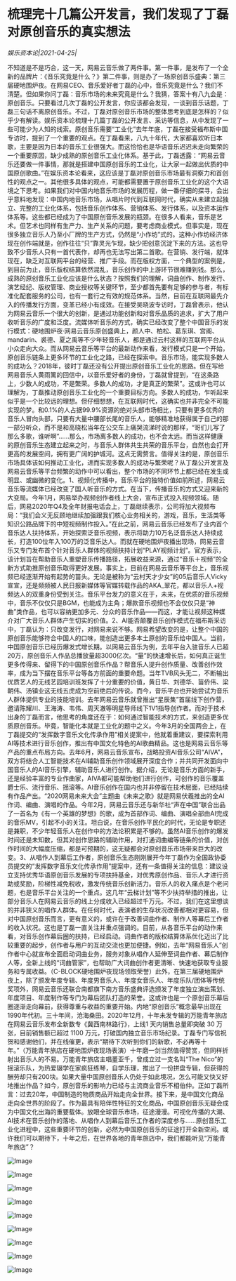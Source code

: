 # 梳理完十几篇公开发言，我们发现了丁磊对原创音乐的真实想法

*娱乐资本论|2021-04-25|*

不知道是不是巧合，这一天，网易云音乐做了两件事。第一件事，是发布了一个全新的品牌片：《音乐究竟是什么？》第二件事，则是办了一场原创音乐盛典：第三届硬地围炉夜。在网易CEO、音乐爱好者丁磊的心中，音乐究竟是什么？我们不清楚。但如果你问丁磊：音乐市场的未来究竟是什么？我猜，答案十有八九会是：原创音乐。只要看过几次丁磊的公开发言，你应该都会发现，一谈到音乐话题，丁磊三句话不离原创音乐。不过，丁磊对原创音乐市场的整体思考到底是怎样的？似乎少有解读。娱乐资本论梳理十几篇丁磊的公开发言、采访等信息，从中发现了一些可能少为人知的线索。原创音乐需要“工业化”去年年底，丁磊在接受福布斯中国专访时，提到了一个重要的观点。在丁磊看来，八九十年代，大家都喜欢听日本歌，主要是因为日本的音乐工业很强大。而这恰恰也是华语音乐迟迟未走向繁荣的一个重要原因，缺少成熟的原创音乐工业化体系。基于此，丁磊透露：“网易云音乐还要做一件事情，那就是搭建中国原创音乐的工业化，让大家一起做出优质的中国原创歌曲。”在娱乐资本论看来，这应该是丁磊对原创音乐市场最有洞察力和首创性的观点之一。其他很多具体的观点，可能都需要置于原创音乐工业化的这个大语境之下思考。如果我们对中国内地音乐市场的发展历程，做一番仔细的探寻，会出乎意料地发现：中国内地音乐市场，从唱片时代到互联网时代，确实从未建立起独立、完整的工业化体系，包括音乐创作体系、营销体系、发行体系，以及资本运作体系等。这些都已经成为了中国原创音乐发展的瓶颈。在很多人看来，音乐是艺术。但艺术也同样有生产力、生产关系的问题，要考虑商业模式。但事实是，现在很多独立音乐人乃至小厂牌的生产方式，仍然是“小作坊”式的。这种小作坊经济体现在创作端就是，创作往往“只”靠灵光乍现，缺少把创意沉淀下来的方法。这也导致不少音乐人只有一首代表作，却再也无法写出第二首歌。在营销、发行端，就体现在，缺乏对互联网平台的经营、推广手段。而在版权方面，一个典型的案例是，到目前为止，音乐版权结算依然混乱，音乐创作的中上游环节很难赚到钱。那么，成熟的原创音乐工业化应该是什么状态？按照我们的理解，词曲创作、制作发行、演艺经纪、版权管理、商业授权等关键环节，至少都首先要有足够的参与者，有标准化配套服务的公司，也有一套行之有效的规范体系。当然，目前在互联网最先介入的传播发行方面，变革已经小有成效。在接受吴晓波专访时，丁磊曾表示，他认为网易云音乐一个很大的创新，是通过功能创新和对音乐品质的追求，扩大了用户收听音乐的广度和泛度。流媒体听音乐的方式，确实已经改变了整个中国音乐的发行模式：硬地围炉夜·网易云音乐原创盛典上，颜人中、柏松、葛东琪、宫阁、mandarin、裘德、夏之禹等不少年轻音乐人，都是通过云村这样的互联网平台从小众走向大众。而从网易云音乐等平台的最新动作来看，发行模式只是一个开始，原创音乐链条上更多环节的工业化之路，已经在探索中。音乐市场，能实现多数人的成功么？2018年，彼时丁磊还没有公开提出原创音乐工业化的思路。但在写给网易音乐人黄雨篱的回信中，以音乐爱好者的身份，丁磊就曾提到，“在这条路上，少数人的成功，不是繁荣。多数人的成功，才是真正的繁荣”。这或许也可以理解为，丁磊推动原创音乐工业化的一个重要目标方向。多数人的成功，乍听起来似乎是一个比较远的理想。但仔细想想，在互联网时代，这确实也并非完全不可能实现的梦。和0.1%的人占据99.9%资源的绝对头部市场相比，只要有更多优秀的音乐人冒向头部，只要有大量中腰部长尾的音乐人，能够精准地获得属于自己的那一部分听众，而不是和高晓松当年在公交车上痛哭流涕时说的那样，“哥们儿写了那么多歌，谁听啊”……那么，市场离多数人的成功，也不会太远。而当这样健康的原创音乐生态建立起来之时，与音乐人群体共生共荣的音乐平台，自然也会打开更高的发展空间，拥有更广阔的护城河。这点无需赘言。值得关注的是，原创音乐市场具体该如何推动工业化，进而实现多数人的成功与繁荣呢？从丁磊公开发言及网易云音乐等平台频繁的动作中可以看出，整个市场的不同环节上都已经在发生或明显、或幽微的变化。1、视频化传播中，音乐平台的独特价值如前所述，网易云音乐等流媒体已经改变了国人听音乐的方式。在当下，传播音乐的方式又迎来新的大变局。今年1月，网易举办视频创作者线上大会，宣布正式投入视频领域。随后，网易2020年Q4及全年财报电话会上，丁磊继续表示，公司将加大视频布局：“我们会义无反顾地继续加强跟我们核心业务相关的，游戏，音乐，生活类等知识公路品牌下的中短视频制作投入。”在此之前，网易云音乐已经发布了业内首个音乐达人扶持体系，开始探索泛音乐视频，表示将助力10万名泛音乐达人持续成长，打造100位年入100万的泛音乐达人。而就在硬地围炉夜播出现场，网易云音乐又专门发布首个针对音乐人群体的视频扶持计划“PLAY视频计划”。官方表示，该计划旨在帮助音乐人重塑音乐传播路径，拓展收益来源，通过“音乐＋视频”的全新方式助推原创音乐取得更好发展。事实上，目前在网易云音乐等平台上，音乐视频已经逐渐开始有起势的苗头。无论是被称为“云村天才少女”的05后音乐人Vicky宣宣，还是频频被人民日报新媒体等官媒转载作品的AKA_翠花，都以音乐人+视频达人的双重身份受到关注。音乐平台发力的意义在于，未来，在优质的音乐视频中，音乐不仅仅只是BGM，也能成为主角；爆款音乐视频也不会仅仅只是“神曲”类作品，也可以容纳更加多元、分众的音乐作品——而这，才能让视频这种媒介对广大音乐人群体产生切实的价值。2、AI能否颠覆音乐创作模式在福布斯采访中，丁磊认为：只改变发行，对网易来说不够。网易希望改变的是，让整个中国的原创音乐能够符合中国人的口味，能创造出更多本土原创的音乐给中国人。当前，中国原创音乐已经历爆发式增长期。以网易云音乐为例，去年平台入驻音乐人已超20万，原创音乐人作品总播放量超3000亿次。“量”的快速增长后，如何真正诞生更多传得来、留得下的中国原创音乐作品？帮音乐人提升创作质量、改善创作效率，成为当下摆在音乐平台等各方前面的重要命题。当年TVB风头无二，不断输出优质艺人的无线艺园培训班发挥了十分重要的价值，黄日华、刘德华、苗侨伟、梁朝伟、汤镇业这无线五虎成为空前绝后的传说。而今，音乐平台也开始尝试为音乐人群体提供专业的技能培训。去年网易云音乐就曾推出“星辰集”首届线下创作营，邀请陈耀川、王海涛、韦伟、周天澈等明星导师线下1V1指导创作者。而对于技术出身的丁磊而言，他思考的角度还在于：如何通过智能技术的方式，来创造更多优质原创音乐。毕竟，智能化本就是工业化的题中之义。今年3月的全国两会上，在丁磊提交的“发挥数字音乐文化传承作用”相关提案中，他就着重建议，要探索利用AI等技术进行音乐创作，推出有中国文化特色的AI歌曲精品。这也是网易云音乐等产品的重点布局方向。去年6月，网易云音乐宣布，战略投资AI音乐公司“AIVA”，双方将结合人工智能技术在AI辅助音乐创作领域展开深度合作；并共同开发面向中国音乐人的AI音乐引擎，辅助音乐人进行创作。据介绍，无论是音乐方面的新手，还是经验丰富的专业作曲家，AIVA都可能帮助他们进行创作，可创作的音乐覆盖爵士乐、流行音乐、摇滚等。AI音乐创作在国内也并非停留在技术层面，已经陆续有作品产出。“2020网易未来大会”主题曲《未来之歌》就是网易伏羲推出的全AI作词、编曲、演唱的作品。今年2月，网易云音乐还与新华社“声在中国”联合出品了一首名为《有一个英雄的梦想》的歌，成为首部作词、编曲、演唱全部由AI完成的音乐MV，引起不小的关注。坦白说，在音乐创作平民化的时代，无论是专职还是兼职，不少年轻音乐人在创作中的方法论积累是不够的。虽然AI音乐创作的爆发时间还是未知数，但其对创作思路的辅助作用，对打通词曲编等链条的价值，对创作时间的大幅度压缩，都是可预期的，这无疑都会对原创音乐市场带来巨大的改变。3、从唱作人到幕后工作者，原创音乐生态刚刚展开今年丁磊作为全国政协委员提交的“发挥数字音乐文化传承作用”提案中，还有一条值得关注的信息：建议设立支持优秀华语原创音乐发展的专项扶持基金，对优秀原创作品、音乐人才进行资助或奖励，阶梯性减免税收，激发传统音乐创新活力。音乐人的收入痛点是个老问题，也是音乐平台关注的一个重点。这几年“云梯计划”等不少扶持举措的推出，让部分音乐人在网易云音乐的线上分成收入已经超过千万元。不过，我们在这里想谈的并非狭义的唱作人群体。在任何时代，表演者的生存状况改善都相对更容易，但对中国原创音乐而言，更有意义的，或许在于改善词曲作者、制作人等幕后工作者的收入状况。这也是丁磊一直关注并重点强调的。目前，从各音乐平台的动作来看，对音乐创作幕后圈的扶持，已经启动。词曲作者的版权结算体系优化迈出了比较重要的起步，创作者与用户的互动交流也更加便捷。例如，去年“网易音乐人”创作者中心就宣布全面启动词曲业务，服务对象从唱作人延伸至词曲作者、幕后制作人等，全新上线的“词曲管家”，也帮助广大词曲创作者更清晰、快速地获取专业服务和专属收益。（C-BLOCK硬地围炉夜现场领取荣誉）此外，在第三届硬地围炉夜上，除了颁发年度专辑、年度男音乐人、年度女音乐人、年度乐队/团体等传统奖项外，网易云音乐还联合南都旗下南方音乐盛典评选颁发了年度独立演出策划、年度项目、年度制作等专门为幕后团队打造的荣誉。这或许也是一个原创音乐幕后圈逐渐走向幕前，获得尊重与收益的重要开始。内地“原创音乐”概念最早出现在1990年代初。三十年间，沧海桑田。2020年12月，十年未发专辑的万能青年旅店在网易云音乐发布全新数专《冀西南林路行》，上线1 天内销售总量即突破 30 万张，目前销售额已超过 1100 万元，打破国内独立音乐市场纪录。丁磊专门写信祝贺和感谢他们，并在线催更，表示“期待下次听到你们的新歌，不必再等十年。”（万能青年旅店在硬地围炉夜现场表演）十年磨一剑当然值得赞赏，但同样折射出音乐人的不易。万能青年旅店主唱董亚千，曾成立过一支名叫“The Nico”的摇滚乐队，为热爱辍学在家疯狂练琴，自学乐理，推出了一份拼盘专辑，但获得的酬劳却只有200块。如果大量中国原创音乐人仍处于如此境况，怎么可能又快又好地推出作品？如今，原创音乐的影响力已经与主流商业音乐不相伯仲。正如丁磊所言：过去20年，中国制造的物质商品开始走向全世界。接下来，是中国文化商品走向全世界的阶段了。作为最具有陪伴性特征的文化商品，中国原创音乐无疑会成为中国文化出海的重要载体。放眼全球音乐市场，征途漫漫。可视化传播的大潮、AI技术在音乐创作的落地、从唱作人到幕后音乐工作者的深度参与……原创音乐工业化进程中，这些重要环节的创新，必然为中国原创音乐的征途打开全新空间。或许我们可以期待下，十年之后，在世界各地的青年旅店中，我们都能听见“万能青年旅店”？

![Image](https://mmbiz.qpic.cn/mmbiz_jpg/jNZszpkibXxickDbbpqEDiaye1XugRTE97hTgsUdu1ia6ibtUN8OUOkTGtHWMwTo06AOr3HAu7deqLQ98WXnItAPn3w/640?wx_fmt=jpeg&tp=webp&wxfrom=5&wx_lazy=1&wx_co=1)

![Image](https://mmbiz.qpic.cn/mmbiz_png/jNZszpkibXx9yFHyPrIK0lXIIGT5Cn9ZiagBvDoRK6tls8ZulbyCribBgs6wPW5jQcTBfsicaR6ianaPlhy4icHiboMzA/640?wx_fmt=png&tp=webp&wxfrom=5&wx_lazy=1&wx_co=1)

![Image](https://mmbiz.qpic.cn/mmbiz_png/jNZszpkibXxickDbbpqEDiaye1XugRTE97hBhI1SEO3as9fyCAstZP3o24fwJBkgwyHHNyg93qUS9Tky0qyd0kY4A/640?wx_fmt=png&tp=webp&wxfrom=5&wx_lazy=1&wx_co=1)

![Image](https://mmbiz.qpic.cn/mmbiz_png/jNZszpkibXx9yFHyPrIK0lXIIGT5Cn9Ziau6j63PLUe6XMsT6zwmAW4g0DYibceoaU1z1iadwBGcYnGpIkCuclEZqA/640?wx_fmt=png&tp=webp&wxfrom=5&wx_lazy=1&wx_co=1)

![Image](https://mmbiz.qpic.cn/mmbiz_jpg/jNZszpkibXxickDbbpqEDiaye1XugRTE97hguueIribdrWn1AEC58QIl9KlcticFwUOlYMr2ianaia8arhwGYZiaT9X9Gg/640?wx_fmt=jpeg&tp=webp&wxfrom=5&wx_lazy=1&wx_co=1)

![Image](https://mmbiz.qpic.cn/mmbiz_jpg/jNZszpkibXxickDbbpqEDiaye1XugRTE97hqZLOfTcnU5I18wxZFgF2ZyP4WgyexZDVYhKWibOqpJib23wqaL6rwRIQ/640?wx_fmt=jpeg&tp=webp&wxfrom=5&wx_lazy=1&wx_co=1)

![Image](https://mmbiz.qpic.cn/mmbiz_gif/jNZszpkibXxickDbbpqEDiaye1XugRTE97hU7ekyys5Qox0Yjd5XNU99b0NMqlAZ2ibBiaicH6SfyGYzYiczLqkFwqgVQ/640?wx_fmt=gif&tp=webp&wxfrom=5&wx_lazy=1)

![Image](https://mmbiz.qpic.cn/mmbiz_jpg/jNZszpkibXxickDbbpqEDiaye1XugRTE97h9g7HhIUianNRVIVsyt9giczAvlqlumd0BljPyRXxXxWlgLNrnjhRystQ/640?wx_fmt=jpeg&tp=webp&wxfrom=5&wx_lazy=1&wx_co=1)

![Image](https://mmbiz.qpic.cn/mmbiz_png/jNZszpkibXxickDbbpqEDiaye1XugRTE97hPSicRyPOQSrT7siaKXcdfRjzyvicqDVPg3q0MfOjYqSP3icLhYQQvkqnsA/640?wx_fmt=png&tp=webp&wxfrom=5&wx_lazy=1&wx_co=1)

